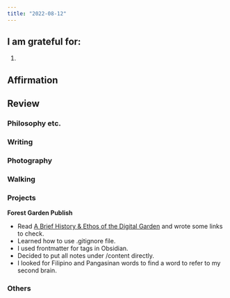 ```yaml
---
title: "2022-08-12"
---
```


## I am grateful for:
1. 

## Affirmation

## Review
### Philosophy etc.

### Writing

### Photography

### Walking

### Projects

**Forest Garden Publish**

- Read [A Brief History & Ethos of the Digital Garden](https://maggieappleton.com/garden-history) and wrote some links to check.
- Learned how to use .gitignore file.
- I used frontmatter for tags in Obsidian.
- Decided to put all notes under /content directly.
- I looked for Filipino and Pangasinan words to find a word to refer to my second brain.

### Others


